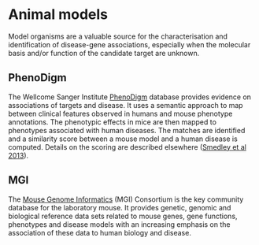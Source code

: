 # Animal models

Model organisms are a valuable source for the characterisation and identification of disease-gene associations, especially when the molecular basis and/or function of the candidate target are unknown.

## PhenoDigm

The Wellcome Sanger Institute [PhenoDigm](http://www.sanger.ac.uk/science/tools/phenodigm) database provides evidence on associations of targets and disease. It uses a semantic approach to map between clinical features observed in humans and mouse phenotype annotations. The phenotypic effects in mice are then mapped to phenotypes associated with human diseases. The matches are identified and a similarity score between a mouse model and a human disease is computed. Details on the scoring are described elsewhere \([Smedley et al 2013](https://europepmc.org/abstract/MED/23660285)\). 

## MGI

The [Mouse Genome Informatics](http://www.informatics.jax.org) \(MGI\) Consortium is the key community database for the laboratory mouse. It provides genetic, genomic and biological reference data sets related to mouse genes, gene functions, phenotypes and disease models with an increasing emphasis on the association of these data to human biology and disease.

